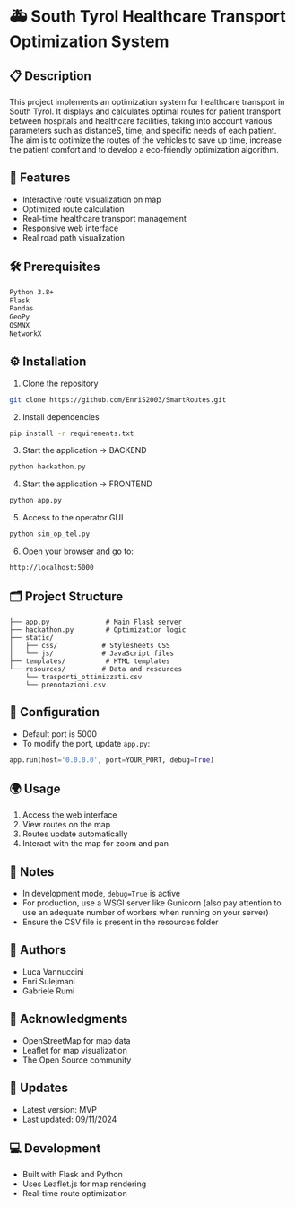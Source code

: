 # 🚑 South Tyrol Healthcare Transport Optimization System

## 📋 Description
This project implements an optimization system for healthcare transport in South Tyrol. It displays and calculates optimal routes for patient transport between hospitals and healthcare facilities, taking into account various parameters such as distanceS, time, and specific needs of each patient.
The aim is to optimize the routes of the vehicles to save up time, increase the patient comfort and to develop a eco-friendly optimization algorithm.

## 🚀 Features
- Interactive route visualization on map
- Optimized route calculation
- Real-time healthcare transport management
- Responsive web interface
- Real road path visualization

## 🛠 Prerequisites
```bash
Python 3.8+
Flask
Pandas
GeoPy
OSMNX
NetworkX
```

## ⚙️ Installation
1. Clone the repository
```bash
git clone https://github.com/EnriS2003/SmartRoutes.git
```
2. Install dependencies
```bash
pip install -r requirements.txt
```

3. Start the application -> BACKEND
```bash
python hackathon.py
```

4. Start the application -> FRONTEND
```bash
python app.py
```

5. Access to the operator GUI
```bash
python sim_op_tel.py
```

6. Open your browser and go to:
```bash
http://localhost:5000
```

## 🗂 Project Structure
```
├── app.py              # Main Flask server
├── hackathon.py        # Optimization logic
├── static/
│   ├── css/           # Stylesheets CSS
│   └── js/            # JavaScript files
├── templates/          # HTML templates
└── resources/         # Data and resources
    └── trasporti_ottimizzati.csv
    └── prenotazioni.csv
```

## 🔧 Configuration
- Default port is 5000
- To modify the port, update `app.py`:
```python
app.run(host='0.0.0.0', port=YOUR_PORT, debug=True)
```

## 🌍 Usage
1. Access the web interface
2. View routes on the map
3. Routes update automatically
4. Interact with the map for zoom and pan

## 📝 Notes
- In development mode, `debug=True` is active
- For production, use a WSGI server like Gunicorn (also pay attention to use an adequate number of workers when running on your server)
- Ensure the CSV file is present in the resources folder


## 👥 Authors
- Luca Vannuccini
- Enri Sulejmani
- Gabriele Rumi

## 🙏 Acknowledgments
- OpenStreetMap for map data
- Leaflet for map visualization
- The Open Source community

## 🔄 Updates
- Latest version: MVP
- Last updated: 09/11/2024

## 💻 Development
- Built with Flask and Python
- Uses Leaflet.js for map rendering
- Real-time route optimization
```